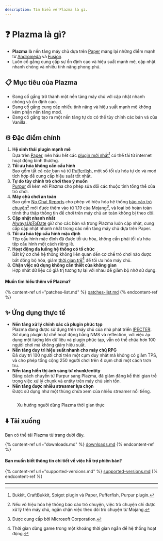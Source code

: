 ```yaml
---
description: Tìm hiểu về Plazma là gì.
---
```


# ❓ Plazma là gì?

- **Plazma** là nền tảng máy chủ dựa trên [Paper](https://github.com/PaperMC/Paper) mang lại những điểm mạnh từ [Andromeda](https://github.com/EarendelArchived/Andromeda) và [Fusion](https://github.com/RuinedTechnologyUnify/Fusion).
- Luôn cố gắng cung cấp sự ổn định cao và hiệu suất mạnh mẽ, cập nhật nhanh chóng và nhiều tính năng phong phú.

## 📋 Mục tiêu của Plazma <a href="#id-1" id="id-1"></a>

- Đang cố gắng trở thành một nền tảng máy chủ với cập nhật nhanh chóng và ổn định cao.
- Đang cố gắng cung cấp nhiều tính năng và hiệu suất mạnh mẽ không kém phần nền tảng mod.
- Đang cố gắng tạo ra một nền tảng tự do có thể tùy chỉnh các bản vá của Vanilla.

## ⚙️ Đặc điểm chính <a href="#id-2" id="id-2"></a>

1. **Hệ sinh thái plugin mạnh mẽ**\
   Dựa trên [Paper](https://github.com/PaperMC/Paper), nên hầu hết các [plugin mới nhất](#user-content-fn-1)[^1] có thể tải từ internet hoạt động bình thường.
2. **Tối ưu hóa không cần cấu hình**\
   Bao gồm tất cả các bản vá từ [Pufferfish](https://github.com/pufferfish-gg/Pufferfish), một số tối ưu hóa tự do và mod tích hợp để cung cấp hiệu suất tốt nhất.
3. **Tự do tùy chỉnh trò chơi theo ý muốn**\
   [Purpur](https://github.com/PurpurMC/Purpur) đi kèm với Plazma cho phép sửa đổi các thuộc tính tổng thể của trò chơi.
4. **Máy chủ chơi an toàn**\
   Bao gồm [No Chat Reports](https://github.com/Aizistral-Studios/No-Chat-Reports) cho phép vô hiệu hóa hệ thống [báo cáo trò chuyện](#user-content-fn-3)[^3] mới được thêm vào từ 1.19 của Mojang[^2], và loại bỏ hoàn toàn trình thu thập thông tin để chơi trên máy chủ an toàn không bị theo dõi.
5. **Cập nhật nhanh nhất**\
   [AlwaysUpToDate](https://github.com/PlazmaMC/AlwaysUpToDate) giữ cho các bản vá trong Plazma luôn cập nhật, cung cấp cập nhật nhanh nhất trong các nền tảng máy chủ dựa trên Paper.
6. **Tối ưu hóa tệp cấu hình mặc định**\
   Tệp cấu hình mặc định đã được tối ưu hóa, không cần phải tối ưu hóa tệp cấu hình một cách riêng lẻ.
7. **Hoạt động đa luồng hệ thống có tổ chức**\
   Bất kỳ cơ chế hệ thống không liên quan đến cơ chế trò chơi nào được bất đồng bộ hóa, giảm [thời gian trễ](#user-content-fn-4)[^4] để tối ưu hóa máy chủ.
8. **Chặn việc sử dụng không cần thiết của không gian**\
   Hợp nhất dữ liệu có giá trị tương tự lại với nhau để giảm bộ nhớ sử dụng.

#### Muốn tìm hiểu thêm về Plazma? <a href="#etc-1" id="etc-1"></a>

{% content-ref url="patches-list.md" %}
[patches-list.md](patches-list.md)
{% endcontent-ref %}

## ✨ Ứng dụng thực tế <a href="#id-3" id="id-3"></a>

- **Nền tảng xử lý chính xác cả plugin phức tạp**\
  Plazma đang được sử dụng trên máy chủ của nhà phát triển [IPECTER](https://github.com/IPECTER). Sử dụng plugin tự chế hoạt động bằng NMS và reflection, với việc áp dụng một lượng lớn dữ liệu và plugin phức tạp, vẫn có thể chứa hơn 100 người chơi mà không giảm hiệu suất.
- **Nền tảng duy trì hiệu suất nhanh cho máy chủ RPG**\
  Đã duy trì 100 người chơi trên một cụm duy nhất mà không có giảm TPS, và cho phép tổng cộng 250 người chơi trên 4 cụm chơi một cách trơn tru.
- **Nền tảng hiển thị ánh sáng từ chunk/entity**\
  Bằng cách chuyển từ Purpur sang Plazma, đã giảm đáng kể thời gian trễ trong việc xử lý chunk và entity trên máy chủ sinh tồn.
- **Nền tảng được nhiều streamer lựa chọn**\
  Được sử dụng như một thùng chứa xem của nhiều streamer nổi tiếng.

<figure><img src="https://camo.githubusercontent.com/22acffd515755c2cee2078a7697ff35351c5ec7148eb2806deedbe63df1c4ed7/68747470733a2f2f6273746174732e6f72672f7369676e6174757265732f7365727665722d696d706c656d656e746174696f6e2f506c617a6d612e737667" alt=""><figcaption><p>Xu hướng người dùng Plazma thời gian thực</p></figcaption></figure>

## ⬇️ Tải xuống

Bạn có thể tải Plazma từ trang dưới đây.

{% content-ref url="downloads.md" %}
[downloads.md](downloads.md)
{% endcontent-ref %}

#### Bạn muốn biết thông tin chi tiết về việc hỗ trợ phiên bản?

{% content-ref url="supported-versions.md" %}
[supported-versions.md](supported-versions.md)
{% endcontent-ref %}

***

[^1]: Bukkit, CraftBukkit, Spigot plugin và Paper, Pufferfish, Purpur plugin.

[^2]: Được cung cấp bởi Microsoft Corporation.

[^3]: Nếu vô hiệu hóa hệ thống báo cáo trò chuyện, việc trò chuyện chỉ được xử lý trên máy chủ, ngăn chặn việc theo dõi trò chuyện từ Mojang.

[^4]: Thời gian dừng game trong một khoảng thời gian ngắn để hệ thống hoạt động.
